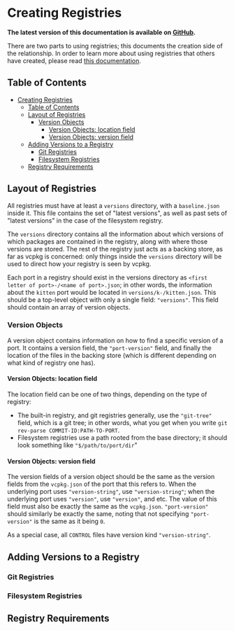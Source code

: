 # Creating Registries

**The latest version of this documentation is available on [GitHub](https://github.com/Microsoft/vcpkg/tree/master/docs/maintainers/registries.md).**

There are two parts to using registries; this documents the creation side of
the relationship. In order to learn more about using registries that others
have created, please read [this documentation](../users/registries.md).

## Table of Contents

- [Creating Registries](#creating-registries)
  - [Table of Contents](#table-of-contents)
  - [Layout of Registries](#layout-of-registries)
    - [Version Objects](#version-objects)
      - [Version Objects: location field](#version-objects-location-field)
      - [Version Objects: version field](#version-objects-version-field)
  - [Adding Versions to a Registry](#adding-versions-to-a-registry)
    - [Git Registries](#git-registries)
    - [Filesystem Registries](#filesystem-registries)
  - [Registry Requirements](#registry-requirements)

## Layout of Registries

All registries must have at least a `versions` directory, with a
`baseline.json` inside it. This file contains the set of "latest versions",
as well as past sets of "latest versions" in the case of the filesystem
registry.

The `versions` directory contains all the information about which versions of
which packages are contained in the registry, along with where those versions
are stored. The rest of the registry just acts as a backing store, as far as
vcpkg is concerned: only things inside the `versions` directory will be used
to direct how your registry is seen by vcpkg.

Each port in a registry should exist in the versions directory as
`<first letter of port>-/<name of port>.json`; in other words, the
information about the `kitten` port would be located in
`versions/k-/kitten.json`. This should be a top-level object with only a
single field: `"versions"`. This field should contain an array of version 
objects.

### Version Objects

A version object contains information on how to find a specific version of a
port. It contains a version field, the `"port-version"` field, and finally
the location of the files in the backing store (which is different depending
on what kind of registry one has).

#### Version Objects: location field

The location field can be one of two things, depending on the type of 
registry:

- The built-in registry, and git registries generally, use the `"git-tree"`
  field, which is a git tree; in other words, what you get when you write
  `git rev-parse COMMIT-ID:PATH-TO-PORT`.
- Filesystem registries use a path rooted from the base directory; it should
  look something like `"$/path/to/port/dir`"

#### Version Objects: version field

The version fields of a version object should be the same as the version
fields from the `vcpkg.json` of the port that this refers to. When the
underlying port uses `"version-string"`, use `"version-string"`; when the
underlying port uses `"version"`, use `"version"`, and etc. The value of this
field must also be exactly the same as the `vcpkg.json`. `"port-version"`
should similarly be exactly the same, noting that not specifying
`"port-version"` is the same as it being `0`.

As a special case, all `CONTROL` files have version kind `"version-string"`.

## Adding Versions to a Registry

### Git Registries

### Filesystem Registries

## Registry Requirements